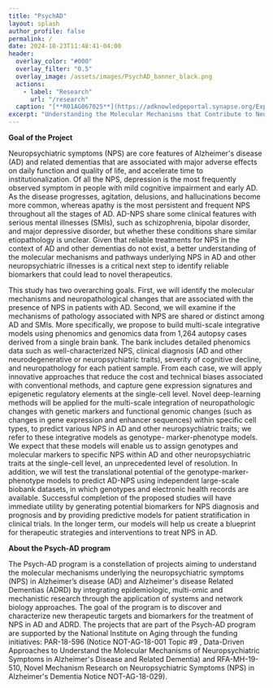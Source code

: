 ```yaml
---
title: "PsychAD"
layout: splash
author_profile: false
permalink: /
date: 2024-10-23T11:48:41-04:00
header:
  overlay_color: "#000"
  overlay_filter: "0.5"
  overlay_image: /assets/images/PsychAD_banner_black.png
  actions:
    - label: "Research"
      url: "/research"
  caption: "[**R01AG067025**](https://adknowledgeportal.synapse.org/Explore/Projects/DetailsPage?Grant%20Number=R01AG067025)"
excerpt: "Understanding the Molecular Mechanisms that Contribute to Neuropsychiatric Symptoms in Alzheimer's Disease"
---
```


**Goal of the Project**

  Neuropsychiatric symptoms (NPS) are core features of Alzheimer's disease (AD) and related dementias that are associated with major adverse effects on daily function and quality of life, and accelerate time to institutionalization. Of all the NPS, depression is the most frequently observed symptom in people with mild cognitive impairment and early AD. As the disease progresses, agitation, delusions, and hallucinations become more common, whereas apathy is the most persistent and frequent NPS throughout all the stages of AD. AD-NPS share some clinical features with serious mental illnesses (SMIs), such as schizophrenia, bipolar disorder, and major depressive disorder, but whether these conditions share similar etiopathology is unclear. Given that reliable treatments for NPS in the context of AD and other dementias do not exist, a better understanding of the molecular mechanisms and pathways underlying NPS in AD and other neuropsychiatric illnesses is a critical next step to identify reliable biomarkers that could lead to novel therapeutics.
  
  This study has two overarching goals. First, we will identify the molecular mechanisms and neuropathological changes that are associated with the presence of NPS in patients with AD. Second, we will examine if the mechanisms of pathology associated with NPS are shared or distinct among AD and SMIs. More specifically, we propose to build multi-scale integrative models using phenomics and genomics data from 1,264 autopsy cases derived from a single brain bank. The bank includes detailed phenomics data such as well-characterized NPS, clinical diagnosis (AD and other neurodegenerative or neuropsychiatric traits), severity of cognitive decline, and neuropathology for each patient sample. From each case, we will apply innovative approaches that reduce the cost and technical biases associated with conventional methods, and capture gene expression signatures and epigenetic regulatory elements at the single-cell level. Novel deep-learning methods will be applied for the multi-scale integration of neuropathologic changes with genetic markers and functional genomic changes (such as changes in gene expression and enhancer sequences) within specific cell types, to predict various NPS in AD and other neuropsychiatric traits; we refer to these integrative models as genotype- marker-phenotype models. We expect that these models will enable us to assign genotypes and molecular markers to specific NPS within AD and other neuropsychiatric traits at the single-cell level, an unprecedented level of resolution. In addition, we will test the translational potential of the genotype-marker-phenotype models to predict AD-NPS using independent large-scale biobank datasets, in which genotypes and electronic health records are available. Successful completion of the proposed studies will have immediate utility by generating potential biomarkers for NPS diagnosis and prognosis and by providing predictive models for patient stratification in clinical trials. In the longer term, our models will help us create a blueprint for therapeutic strategies and interventions to treat NPS in AD.

**About the Psych-AD program**

The Psych-AD program is a constellation of projects aiming to understand the molecular mechanisms underlying the neuropsychiatric symptoms (NPS) in Alzheimer’s disease (AD) and Alzheimer's disease Related Dementias (ADRD) by integrating epidemiologic, multi-omic and mechanistic research through the application of systems and network biology approaches. The goal of the program is to discover and characterize new therapeutic targets and biomarkers for the treatment of NPS in AD and ADRD. The projects that are part of the Psych-AD program are supported by the National Institute on Aging through the funding initiatives: PAR-18-596 (Notice NOT-AG-18-001 Topic #9 , Data-Driven Approaches to Understand the Molecular Mechanisms of Neuropsychiatric Symptoms in Alzheimer's Disease and Related Dementia) and RFA-MH-19-510, Novel Mechanism Research on Neuropsychiatric Symptoms (NPS) in Alzheimer's Dementia Notice NOT-AG-18-029).
